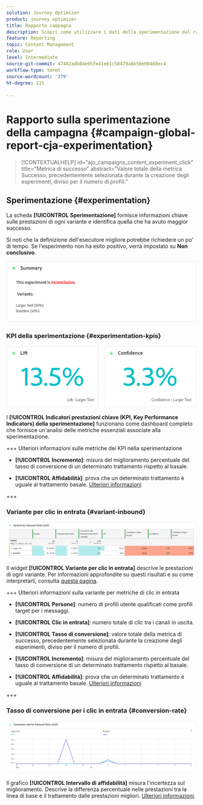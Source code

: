 ```yaml
---
solution: Journey Optimizer
product: journey optimizer
title: Rapporto campagna
description: Scopri come utilizzare i dati della sperimentazione dal rapporto della campagna
feature: Reporting
topic: Content Management
role: User
level: Intermediate
source-git-commit: 47482adb84e05fe41eb1c50479a8b50e00469ec4
workflow-type: tm+mt
source-wordcount: '279'
ht-degree: 11%

---
```


# Rapporto sulla sperimentazione della campagna {#campaign-global-report-cja-experimentation}

>[!CONTEXTUALHELP]
>id="ajo_campaigns_content_experiment_click"
>title="Metrica di successo"
>abstract="Valore totale della metrica Successo, precedentemente selezionata durante la creazione degli esperimenti, diviso per il numero di profili."

## Sperimentazione {#experimentation}

La scheda **[!UICONTROL Sperimentazione]** fornisce informazioni chiave sulle prestazioni di ogni variante e identifica quella che ha avuto maggior successo.

Si noti che la definizione dell&#39;esecutore migliore potrebbe richiedere un po&#39; di tempo. Se l&#39;esperimento non ha esito positivo, verrà impostato su **Non conclusivo**.

![](assets/cja-experimentation-1.png)

### KPI della sperimentazione {#experimentation-kpis}

![](assets/cja-experimentation-kpis.png)

I **[!UICONTROL Indicatori prestazioni chiave (KPI, Key Performance Indicators) della sperimentazione]** funzionano come dashboard completo che fornisce un&#39;analisi delle metriche essenziali associate alla sperimentazione.

+++ Ulteriori informazioni sulle metriche dei KPI nella sperimentazione

* **[!UICONTROL Incremento]**: misura del miglioramento percentuale del tasso di conversione di un determinato trattamento rispetto al basale.

* **[!UICONTROL Affidabilità]**: prova che un determinato trattamento è uguale al trattamento basale. [Ulteriori informazioni](../content-management/experiment-calculations.md#understand-confidence)

+++

### Variante per clic in entrata {#variant-inbound}

![](assets/cja-experimentation-variants.png)

Il widget **[!UICONTROL Variante per clic in entrata]** descrive le prestazioni di ogni variante.
Per informazioni approfondite su questi risultati e su come interpretarli, consulta [questa pagina](../content-management/get-started-experiment.md#interpret-results).

+++ Ulteriori informazioni sulla variante per metriche di clic in entrata

* **[!UICONTROL Persone]**: numero di profili utente qualificati come profili target per i messaggi.

* **[!UICONTROL Clic in entrata]**: numero totale di clic tra i canali in uscita.

* **[!UICONTROL Tasso di conversione]**: valore totale della metrica di successo, precedentemente selezionata durante la creazione degli esperimenti, diviso per il numero di profili.

* **[!UICONTROL Incremento]**: misura del miglioramento percentuale del tasso di conversione di un determinato trattamento rispetto al basale.

* **[!UICONTROL Affidabilità]**: prova che un determinato trattamento è uguale al trattamento basale. [Ulteriori informazioni](../content-management/experiment-calculations.md#understand-confidence)

<!--
* **[!UICONTROL Confidence Upper bound]**:

* **[!UICONTROL Confidence Lower bound]**:
-->
+++

### Tasso di conversione per i clic in entrata {#conversion-rate}

![](assets/cja-experimentation-conversion.png)

Il grafico **[!UICONTROL Intervallo di affidabilità]** misura l&#39;incertezza sul miglioramento. Descrive la differenza percentuale nelle prestazioni tra la linea di base e il trattamento dalle prestazioni migliori. [Ulteriori informazioni](../content-management/experiment-calculations.md#confidence-intervals).
